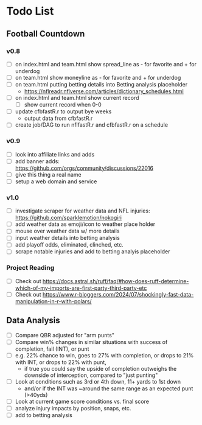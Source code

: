 # Todo List

## Football Countdown
### v0.8
- [ ] on index.html and team.html show spread_line as - for favorite and + for underdog
- [ ] on team.html show moneyline as - for favorite and + for underdog
- [ ] on team.html putting betting details into Betting analysis placeholder
    * https://nflreadr.nflverse.com/articles/dictionary_schedules.html
- [ ] on index.html and team.html show current record
    * [ ] show current record when 0-0
- [ ] update cfbfastR.r to output bye weeks
    * output data from cfbfastR.r
- [ ] create job/DAG to run nflfastR.r and cfbfastR.r on a schedule

### v0.9
- [ ] look into affiliate links and adds
- [ ] add banner adds: https://github.com/orgs/community/discussions/22016
- [ ] give this thing a real name
- [ ] setup a web domain and service

### v1.0
- [ ] investigate scraper for weather data and NFL injuries: https://github.com/sparklemotion/nokogiri
- [ ] add weather data as emoji/icon to weather place holder
- [ ] mouse over weather data w/ more details
- [ ] input weather details into betting analysis
- [ ] add playoff odds, eliminated, clinched, etc.
- [ ] scrape notable injuries and add to betting analyis placeholder

### Project Reading
- [ ] Check out https://docs.astral.sh/ruff/faq/#how-does-ruff-determine-which-of-my-imports-are-first-party-third-party-etc
- [ ] Check out https://www.r-bloggers.com/2024/07/shockingly-fast-data-manipulation-in-r-with-polars/

## Data Analysis
- [ ] Compare QBR adjusted for "arm punts"
- [ ] Compare win% changes in similar situations with success of completion, fail (INT), or punt
- [ ] e.g. 22% chance to win, goes to 27% with completion, or drops to 21% with INT, or drops to 22% with punt,
    * if true you could say the upside of completion outweighs the downside of interception, compared to "just punting"
- [ ] Look at conditions such as 3rd or 4th down, 11+ yards to 1st down
    * and/or if the INT was ~around the same range as an expected punt (>40yds)
- [ ] Look at current game score conditions vs. final score
- [ ] analyze injury impacts by position, snaps, etc.
- [ ] add to betting analysis